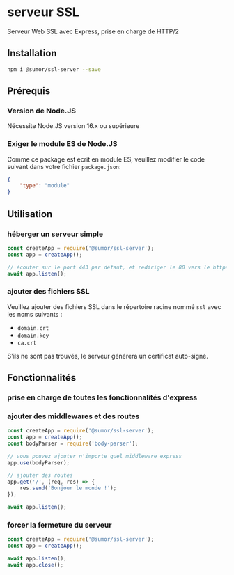 # serveur SSL
Serveur Web SSL avec Express, prise en charge de HTTP/2

## Installation
```bash
npm i @sumor/ssl-server --save
```

## Prérequis

### Version de Node.JS
Nécessite Node.JS version 16.x ou supérieure

### Exiger le module ES de Node.JS
Comme ce package est écrit en module ES,
veuillez modifier le code suivant dans votre fichier ```package.json```:
```json
{
    "type": "module"
}
```

## Utilisation

### héberger un serveur simple

```javascript
const createApp = require('@sumor/ssl-server');
const app = createApp();

// écouter sur le port 443 par défaut, et rediriger le 80 vers le https 443
await app.listen();
```


### ajouter des fichiers SSL
Veuillez ajouter des fichiers SSL dans le répertoire racine nommé ```ssl``` avec les noms suivants :
- ```domain.crt```
- ```domain.key```
- ```ca.crt```

S'ils ne sont pas trouvés, le serveur générera un certificat auto-signé.

## Fonctionnalités

### prise en charge de toutes les fonctionnalités d'express

### ajouter des middlewares et des routes

```javascript
const createApp = require('@sumor/ssl-server');
const app = createApp();
const bodyParser = require('body-parser');

// vous pouvez ajouter n'importe quel middleware express
app.use(bodyParser);

// ajouter des routes
app.get('/', (req, res) => {
    res.send('Bonjour le monde !');
});

await app.listen();
```

### forcer la fermeture du serveur

```javascript
const createApp = require('@sumor/ssl-server');
const app = createApp();

await app.listen();
await app.close();
```
